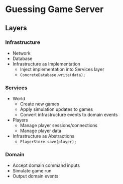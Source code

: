 # Guessing Game Server

## Layers

### Infrastructure

- Network
- Database
- Infrastructure as Implementation
  - Inject implementation into Services layer
  - `ConcreteDatabase.write(data);`

### Services

- World
  - Create new games
  - Apply simulation updates to games
  - Convert infrastructure events to domain events
- Players
  - Manage player sessions/connections
  - Manage player data
- Infrastructure as Abstractions
  - `PlayerStore.save(player);`

### Domain

- Accept domain command inputs
- Simulate game run
- Output domain events
